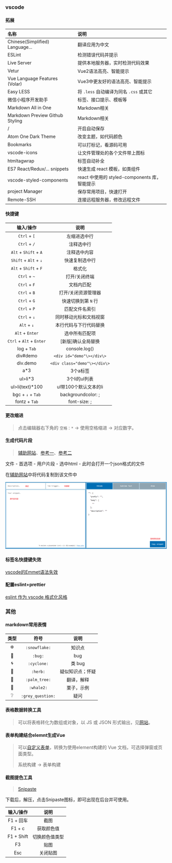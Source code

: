 ### vscode

#### 拓展  

| 名称                            | 说明                                          |
| :------------------------------ | :-------------------------------------------- |
| Chinese(Simplified) Language... | 翻译应用为中文                                |
| ESLint                          | 检测错误代码并提示                            |
| Live Server                     | 提供本地服务器，实时检测代码效果              |
| Vetur                           | Vue2语法高亮、智能提示                        |
| Vue Language Features (Volar)   | Vue3中更友好的语法高亮、智能提示              |
| Easy LESS                       | 将 `.less` 自动编译为同名 `.css` 或其它       |
| 微信小程序开发助手              | 标签、接口提示、模板等                        |
| Markdown All in One             | Markdown相关                                  |
| Markdown Preview Github Styling | Markdown相关                                  |
| /                               | 开启自动保存                                  |
| Atom One Dark Theme             | 改变主题，如代码颜色                          |
| Bookmarks                       | 可以打标记，看源码可用                        |
| vscode-icons                    | 让文件管理处的各个文件带上图标                |
| htmltagwrap                     | 标签自动补全                                  |
| ES7 React/Redux/... snippets    | 快速生成 react 模板，如类组件                 |
| vscode-styled-components        | react 中使用的 styled-components 库，智能提示 |
| project Manager                 | 保存常用项目，快速打开                        |
| Remote-SSH                      | 连接远程服务器，修改远程文件                  |

#### 快捷键  

|        输入/操作         |             说明             |
| :----------------------: | :--------------------------: |
|       `Ctrl` + `[`       |         左缩进选中行         |
|       `Ctrl` + `/`       |          注释选中行          |
|  `Alt` + `Shift` + `A`   |         注释选中内容         |
|  `Shift` + `Alt` + `↓`   |        快速复制选中行        |
|  `Alt` + `Shift` + `F`   |            格式化            |
|       `Ctrl` + `~`       |        打开/关闭终端         |
|       `Ctrl` + `F`       |          文档内匹配          |
|       `Ctrl` + `B`       |     打开/关闭资源管理器      |
|       `Ctrl` + `G`       |     快速切换到第 `N` 行      |
|       `Ctrl` + `P`       |        匹配文件名索引        |
|       `Ctrl` + `↓`       |    同时移动光标和文档视窗    |
|       `Alt` + `↓`        |    本行代码与下行代码替换    |
|     `Alt` + `Enter`      |        选中所有匹配项        |
| `Ctrl` + `Alt` + `Enter` |      [新版]确认全局替换      |
|       log + `Tab`        |        console.log()         |
|         div#demo         |  `<div id="demo"\></div\>`   |
|         div.demo         | `<div class="demo"\></div\>` |
|           a\*3           |           3个a标签           |
|         ul>li\*3         |        3个li的ul列表         |
|     ul>li{text}\*100     |    ul带100个默认文本的li     |
|    bgc + `↓` + `Tab`     |      backgroundcolor: ;      |
|      fontz + `Tab`       |         font-size: ;         |

#### 更改缩进 

> 点击编辑器右下角的 `空格：*` -> 使用空格缩进 -> 对应数字。  



#### 生成代码片段

> [辅助网站](https://snippet-generator.app/)、[参考一](http://www.taodudu.cc/news/show-5912388.html?action=onClick)、[参考二](https://blog.csdn.net/m0_47531829/article/details/121195178)

文件 - 首选项 - 用户片段 - 选中html - 此时会打开一个json格式的文件

在[辅助网站](https://snippet-generator.app/)中将代码复制到该文件中

![快速生成代码辅助网站](./img/快速生成代码辅助网站.png)



#### 标签名快捷键失效

[vscode的Emmet语法失效](https://blog.csdn.net/weixin_42479421/article/details/133075054)



#### 配置eslint+prettier

[eslint 作为 vscode 格式化风格](https://zhuanlan.zhihu.com/p/456547987)



### 其他

#### markdown常用表情  

|      类型       |       符号        |       说明       |
| :-------------: | :---------------: | :--------------: |
|   :snowflake:   |   `:snowflake:`   |      知识点      |
|      :bug:      |      `:bug:`      |       bug        |
|    :cyclone:    |    `:cyclone:`    |      类 bug      |
|     :herb:      |     `:herb:`      | 疑似知识点；怀疑 |
|   :palm_tree:   |   `:palm_tree:`   |    翻译，解释    |
|    :whale2:     |    `:whale2:`     |    栗子，示例    |
| :grey_question: | `:grey_question:` |       疑问       |

#### 表格数据转换工具  

> 可以将表格转化为数组或对象，以 JS 或 JSON 形式输出，见[网站](https://echarts.apache.org/zh/spreadsheet.html)。  

#### 表单构建结合elemnt生成Vue   

> 可以[自定义表单](https://demo.django-vue-admin.com/tool/build)，转换为使用element构建的 Vue 文档，可选择弹窗或页面类型。    
>
> 系统构建 -> 表单构建  

#### 截图提色工具  

> [Snipaste](https://www.snipaste.com/)  

下载后，解压，点击Snipaste图标，即可出现在后台并可使用。  

|  输入/操作  |      说明      |
| :---------: | :------------: |
| F1 \+ 回车  |      截图      |
|   F1 \+ c   |   获取颜色值   |
| F1 \+ Shift | 切换颜色值类型 |
|     F3      |      贴图      |
|     Esc     |    关闭贴图    |



